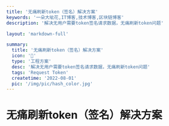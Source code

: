 ```yaml
---
title: '无痛刷新token（签名）解决方案'
keywords: '一朵大呲花,IT博客,技术博客,区块链博客'
description: '解决无用户需要token签名请求数据，无痛刷新token问题'

layout: 'markdown-full'

summary:
  title: '无痛刷新token（签名）解决方案'
  icon: '🍈'
  type: '工程方案'
  desc: '解决无用户需要token签名请求数据，无痛刷新token问题'
  tags: 'Request Token'
  createtime: '2022-08-01'
  pic: '/img/pic/hash_color.jpg'
---
```


# 无痛刷新token（签名）解决方案
